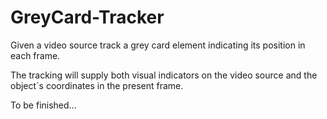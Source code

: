 # GreyCard-Tracker
Given a video source track a grey card element indicating its position in each frame.


The tracking will supply both visual indicators on the video source and the object´s coordinates in the present frame.


To be finished...

